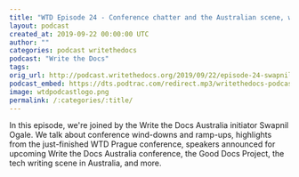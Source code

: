 ```yaml
---
title: "WTD Episode 24 - Conference chatter and the Australian scene, with Swapnil Ogale"
layout: podcast
created_at: 2019-09-22 00:00:00 UTC
author: ""
categories: podcast writethedocs
podcast: "Write the Docs"
tags: 
orig_url: http://podcast.writethedocs.org/2019/09/22/episode-24-swapnil-and-wtd-australia/
podcast_embed: https://dts.podtrac.com/redirect.mp3/writethedocs-podcast.s3-us-west-2.amazonaws.com/wtd_episode_24_wtd_community_australia.mp3
image: wtdpodcastlogo.png
permalink: /:categories/:title/
---
```

In this episode, we're joined by the Write the Docs Australia initiator Swapnil Ogale. We talk about conference wind-downs and ramp-ups, highlights from the just-finished WTD Prague conference, speakers announced for upcoming Write the Docs Australia conference, the Good Docs Project, the tech writing scene in Australia, and more.